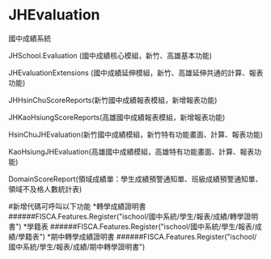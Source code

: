 JHEvaluation
============

國中成績系統

JHSchool.Evaluation (國中成績核心模組，新竹、高雄基本功能)

JHEvaluationExtensions (國中成績延伸模組，新竹、高雄延伸共通的計算、報表功能)

JHHsinChuScoreReports(新竹國中成績報表模組，新增報表功能)

JHKaoHsiungScoreReports(高雄國中成績報表模組，新增報表功能)

HsinChuJHEvaluation(新竹國中成績模組，新竹特有功能畫面、計算、報表功能)

KaoHsiungJHEvaluation(高雄國中成績模組，高雄特有功能畫面、計算、報表功能)

DomainScoreReport(領域成績單：學生成績預警通知單、班級成績預警通知單、領域不及格人數統計表)




#新增代碼可呼叫以下功能
*轉學成績證明書
######FISCA.Features.Register("ischool/國中系統/學生/報表/成績/轉學證明書")
*學籍表
######FISCA.Features.Register("ischool/國中系統/學生/報表/成績/學籍表")
*期中轉學成績證明書
######FISCA.Features.Register("ischool/國中系統/學生/報表/成績/期中轉學證明書")

